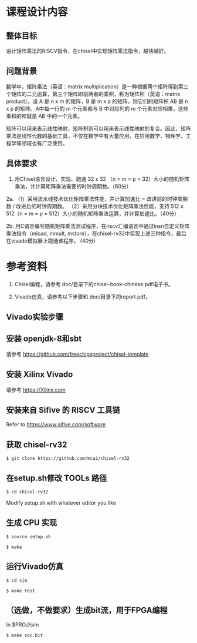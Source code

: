 # 课程设计内容

## 整体目标

设计矩阵乘法的RISCV指令，在chisel中实现矩阵乘法指令，越快越好。

## 问题背景

数学中，矩阵乘法（英语：matrix multiplication）是一种根据两个矩阵得到第三个矩阵的二元运算，第三个矩阵即前两者的乘积，称为矩阵积（英语：matrix product）。设 A 是 n x m 的矩阵，B 是 m x p 的矩阵，则它们的矩阵积 AB 是 n x p 的矩阵。A中每一行的 m 个元素都与 B 中对应列的 m 个元素对应相乘，这些乘积的和就是 AB 中的一个元素。

矩阵可以用来表示线性映射，矩阵积则可以用来表示线性映射的复合。因此，矩阵乘法是线性代数的基础工具，不仅在数学中有大量应用，在应用数学、物理学、工程学等领域也有广泛使用。

## 具体要求

1. 用Chisel语言设计、实现、跑通 32 x 32 （n = m = p = 32）大小的随机矩阵乘法，并计算矩阵乘法需要的时钟周期数。（60分）

2a.	
（1）采用流水线技术优化矩阵乘法性能，并计算加速比 = 改进前的时钟周期数 / 改进后的时钟周期数。
（2）采用分块技术优化矩阵乘法性能，支持 512 x 512（n = m = p = 512）大小的随机矩阵乘法运算，并计算加速比。（40分）

2b.	用C语言编写随机矩阵乘法测试程序，在riscv汇编语言中通过insn自定义矩阵乘法指令（mload, mmult, mstore），在chisel-rv32中实现上述三种指令，最后在vivado模拟器上跑通该程序。 (40分)


# 参考资料

1. Chisel编程，请参考 doc/目录下的chisel-book-chinese.pdf电子书。

2. Vivado仿真，请参考以下步骤和 doc/目录下的report.pdf。

## Vivado实验步骤

## 安装 openjdk-8和sbt

请参考 https://github.com/freechipsproject/chisel-template

## 安装 Xilinx Vivado

请参考 https://Xilinx.com

## 安装来自 Sifive 的 RISCV 工具链

Refer to https://www.sifive.com/software

## 获取 chisel-rv32

`$ git clone https://github.com/mcai/chisel-rv32`

## 在setup.sh修改 TOOLs 路径

`$ cd chisel-rv32`

Modify setup.sh with whatever editor you like

## 生成 CPU 实现

`$ source setup.sh`

`$ make`

## 运行Vivado仿真

`$ cd sim`

`$ make test`

## （选做，不做要求）生成bit流，用于FPGA编程

In $PROJ/sim

`$ make soc.bit`
